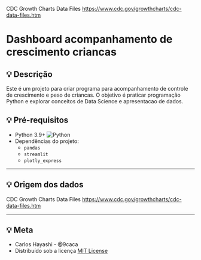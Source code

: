 CDC Growth Charts Data Files
https://www.cdc.gov/growthcharts/cdc-data-files.htm


<h1>Dashboard acompanhamento de crescimento criancas</h1>

##  💡 Descrição
Este é um projeto para criar programa para acompanhamento de controle de crescimento e peso de criancas.
O objetivo é praticar programação Python e explorar conceitos de Data Science e apresentacao de dados.  


##  💡 Pré-requisitos

* Python 3.9+ ![Python](https://img.shields.io/badge/Code-Python-informational?style=flat&logo=python&color=3776AB)
* Dependências do projeto:
  * `pandas`
  * `streamlit`
  * `plotly_express`
---

##  💡 Origem dos dados

CDC Growth Charts Data Files
https://www.cdc.gov/growthcharts/cdc-data-files.htm

___
  
##  💡 Meta
- Carlos Hayashi - @9caca
- Distribuído sob a licença [MIT License](https://https://github.com/9caca/AirCnC/blob/master/LICENSE)
